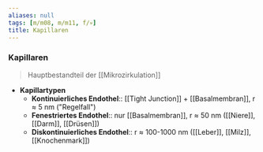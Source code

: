 ```yaml
---
aliases: null
tags: [m/m08, m/m11, f/💀]
title: Kapillaren
---
```

### Kapillaren 
> Hauptbestandteil der [[Mikrozirkulation]]
- **Kapillartypen**
	- **Kontinuierliches Endothel**:: [[Tight Junction]] + [[Basalmembran]], r ≈ 5 nm ("Regelfall")
	- **Fenestriertes Endothel**:: nur [[Basalmembran]], r ≈ 50 nm ([[Niere]], [[Darm]], [[Drüsen]])
	- **Diskontinuierliches Endothel**:: r ≈ 100-1000 nm ([[Leber]], [[Milz]], [[Knochenmark]])